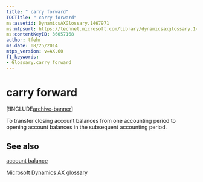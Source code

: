 ```yaml
---
title: " carry forward"
TOCTitle: " carry forward"
ms:assetid: DynamicsAXGlossary.1467971
ms:mtpsurl: https://technet.microsoft.com/library/dynamicsaxglossary.1467971(v=AX.60)
ms:contentKeyID: 36057168
author: tfehr
ms.date: 08/25/2014
mtps_version: v=AX.60
f1_keywords:
- Glossary.carry forward
---
```


# carry forward


[!INCLUDE[archive-banner](includes/archive-banner.md)]

To transfer closing account balances from one accounting period to opening account balances in the subsequent accounting period.

## See also

[account balance](account-balance.md)

[Microsoft Dynamics AX glossary](glossary/microsoft-dynamics-ax-glossary.md)

  


